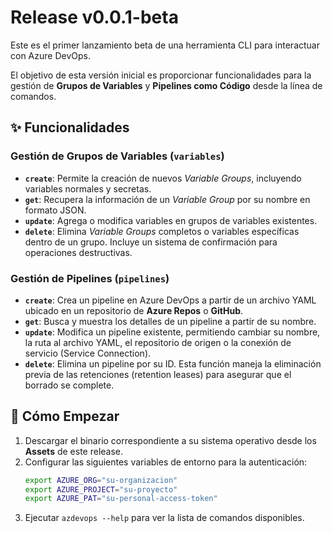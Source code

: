 # Release v0.0.1-beta

Este es el primer lanzamiento beta de una herramienta CLI para interactuar con Azure DevOps.

El objetivo de esta versión inicial es proporcionar funcionalidades para la gestión de **Grupos de Variables** y **Pipelines como Código** desde la línea de comandos.

## ✨ Funcionalidades

### Gestión de Grupos de Variables (`variables`)

- **`create`**: Permite la creación de nuevos *Variable Groups*, incluyendo variables normales y secretas.
- **`get`**: Recupera la información de un *Variable Group* por su nombre en formato JSON.
- **`update`**: Agrega o modifica variables en grupos de variables existentes.
- **`delete`**: Elimina *Variable Groups* completos o variables específicas dentro de un grupo. Incluye un sistema de confirmación para operaciones destructivas.

### Gestión de Pipelines (`pipelines`)

- **`create`**: Crea un pipeline en Azure DevOps a partir de un archivo YAML ubicado en un repositorio de **Azure Repos** o **GitHub**.
- **`get`**: Busca y muestra los detalles de un pipeline a partir de su nombre.
- **`update`**: Modifica un pipeline existente, permitiendo cambiar su nombre, la ruta al archivo YAML, el repositorio de origen o la conexión de servicio (Service Connection).
- **`delete`**: Elimina un pipeline por su ID. Esta función maneja la eliminación previa de las retenciones (retention leases) para asegurar que el borrado se complete.

## 🚀 Cómo Empezar

1.  Descargar el binario correspondiente a su sistema operativo desde los **Assets** de este release.
2.  Configurar las siguientes variables de entorno para la autenticación:
    ```bash
    export AZURE_ORG="su-organizacion"
    export AZURE_PROJECT="su-proyecto"
    export AZURE_PAT="su-personal-access-token"
    ```
3.  Ejecutar `azdevops --help` para ver la lista de comandos disponibles.

